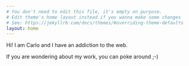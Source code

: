 ```yaml
---
# You don't need to edit this file, it's empty on purpose.
# Edit theme's home layout instead if you wanna make some changes
# See: https://jekyllrb.com/docs/themes/#overriding-theme-defaults
layout: home
---
```


Hi!
I am Carlo and I have an addiction to the web.

If you are wondering about my work, you can poke around ;-)
